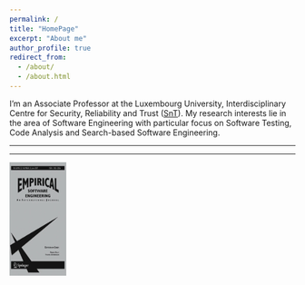 ```yaml
---
permalink: /
title: "HomePage"
excerpt: "About me"
author_profile: true
redirect_from: 
  - /about/
  - /about.html
---
```


I’m an Associate Professor at the Luxembourg University, Interdisciplinary Centre for Security, Reliability and Trust ([SnT](https://wwwfr.uni.lu/snt)). My research interests lie in the area of Software Engineering with particular focus on Software Testing, Code Analysis and Search-based Software Engineering. 

---------------------------------------------------------------------------------------------------------------------------------------------------------

---------------------------------------------------------------------------------------------------------------------------------------------------------
<a href="[https://conf.researchr.org/home/ssbse-2022](https://link.springer.com/journal/10664)">
      <img src="/images/10664.jpeg" width="100" height="200">
</a>

